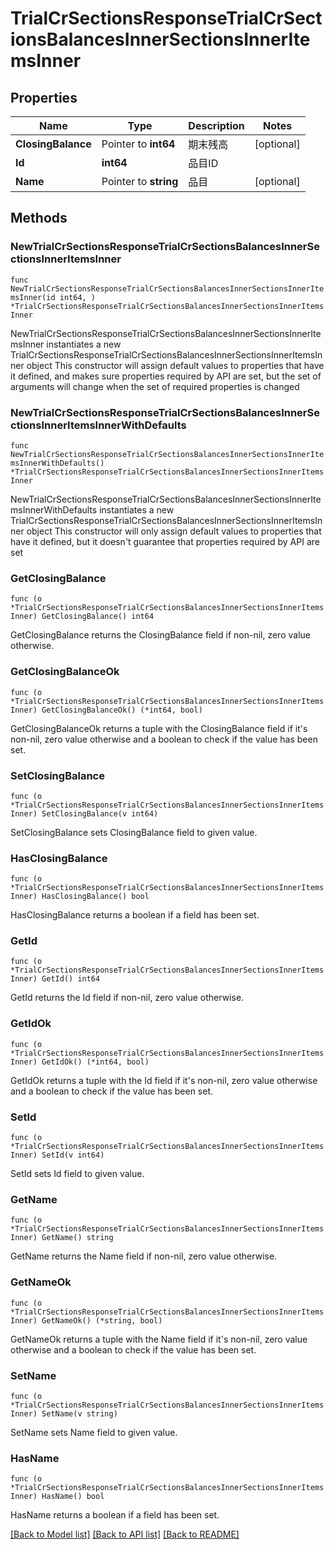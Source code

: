 # TrialCrSectionsResponseTrialCrSectionsBalancesInnerSectionsInnerItemsInner

## Properties

Name | Type | Description | Notes
------------ | ------------- | ------------- | -------------
**ClosingBalance** | Pointer to **int64** | 期末残高 | [optional] 
**Id** | **int64** | 品目ID | 
**Name** | Pointer to **string** | 品目 | [optional] 

## Methods

### NewTrialCrSectionsResponseTrialCrSectionsBalancesInnerSectionsInnerItemsInner

`func NewTrialCrSectionsResponseTrialCrSectionsBalancesInnerSectionsInnerItemsInner(id int64, ) *TrialCrSectionsResponseTrialCrSectionsBalancesInnerSectionsInnerItemsInner`

NewTrialCrSectionsResponseTrialCrSectionsBalancesInnerSectionsInnerItemsInner instantiates a new TrialCrSectionsResponseTrialCrSectionsBalancesInnerSectionsInnerItemsInner object
This constructor will assign default values to properties that have it defined,
and makes sure properties required by API are set, but the set of arguments
will change when the set of required properties is changed

### NewTrialCrSectionsResponseTrialCrSectionsBalancesInnerSectionsInnerItemsInnerWithDefaults

`func NewTrialCrSectionsResponseTrialCrSectionsBalancesInnerSectionsInnerItemsInnerWithDefaults() *TrialCrSectionsResponseTrialCrSectionsBalancesInnerSectionsInnerItemsInner`

NewTrialCrSectionsResponseTrialCrSectionsBalancesInnerSectionsInnerItemsInnerWithDefaults instantiates a new TrialCrSectionsResponseTrialCrSectionsBalancesInnerSectionsInnerItemsInner object
This constructor will only assign default values to properties that have it defined,
but it doesn't guarantee that properties required by API are set

### GetClosingBalance

`func (o *TrialCrSectionsResponseTrialCrSectionsBalancesInnerSectionsInnerItemsInner) GetClosingBalance() int64`

GetClosingBalance returns the ClosingBalance field if non-nil, zero value otherwise.

### GetClosingBalanceOk

`func (o *TrialCrSectionsResponseTrialCrSectionsBalancesInnerSectionsInnerItemsInner) GetClosingBalanceOk() (*int64, bool)`

GetClosingBalanceOk returns a tuple with the ClosingBalance field if it's non-nil, zero value otherwise
and a boolean to check if the value has been set.

### SetClosingBalance

`func (o *TrialCrSectionsResponseTrialCrSectionsBalancesInnerSectionsInnerItemsInner) SetClosingBalance(v int64)`

SetClosingBalance sets ClosingBalance field to given value.

### HasClosingBalance

`func (o *TrialCrSectionsResponseTrialCrSectionsBalancesInnerSectionsInnerItemsInner) HasClosingBalance() bool`

HasClosingBalance returns a boolean if a field has been set.

### GetId

`func (o *TrialCrSectionsResponseTrialCrSectionsBalancesInnerSectionsInnerItemsInner) GetId() int64`

GetId returns the Id field if non-nil, zero value otherwise.

### GetIdOk

`func (o *TrialCrSectionsResponseTrialCrSectionsBalancesInnerSectionsInnerItemsInner) GetIdOk() (*int64, bool)`

GetIdOk returns a tuple with the Id field if it's non-nil, zero value otherwise
and a boolean to check if the value has been set.

### SetId

`func (o *TrialCrSectionsResponseTrialCrSectionsBalancesInnerSectionsInnerItemsInner) SetId(v int64)`

SetId sets Id field to given value.


### GetName

`func (o *TrialCrSectionsResponseTrialCrSectionsBalancesInnerSectionsInnerItemsInner) GetName() string`

GetName returns the Name field if non-nil, zero value otherwise.

### GetNameOk

`func (o *TrialCrSectionsResponseTrialCrSectionsBalancesInnerSectionsInnerItemsInner) GetNameOk() (*string, bool)`

GetNameOk returns a tuple with the Name field if it's non-nil, zero value otherwise
and a boolean to check if the value has been set.

### SetName

`func (o *TrialCrSectionsResponseTrialCrSectionsBalancesInnerSectionsInnerItemsInner) SetName(v string)`

SetName sets Name field to given value.

### HasName

`func (o *TrialCrSectionsResponseTrialCrSectionsBalancesInnerSectionsInnerItemsInner) HasName() bool`

HasName returns a boolean if a field has been set.


[[Back to Model list]](../README.md#documentation-for-models) [[Back to API list]](../README.md#documentation-for-api-endpoints) [[Back to README]](../README.md)


